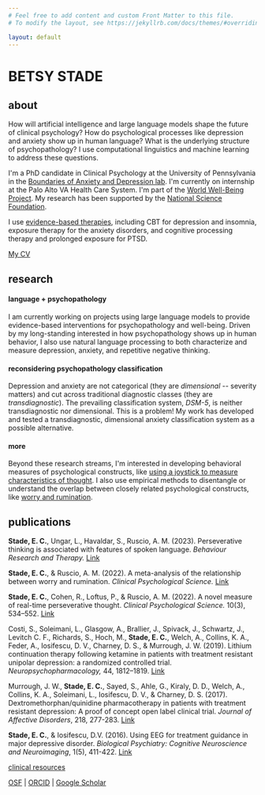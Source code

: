 ```yaml
---
# Feel free to add content and custom Front Matter to this file.
# To modify the layout, see https://jekyllrb.com/docs/themes/#overriding-theme-defaults

layout: default
---
```


# BETSY STADE

## about

How will artificial intelligence and large language models shape the future of clinical psychology? How do psychological processes like depression and anxiety show up in human language? What is the underlying structure of psychopathology? I use computational linguistics and machine learning to address these questions. 

I'm a PhD candidate in Clinical Psychology at the University of Pennsylvania in the [Boundaries of Anxiety and Depression lab](https://web.sas.upenn.edu/ruscio-lab/). I'm currently on internship at the Palo Alto VA Health Care System. I'm part of the [World Well-Being Project](https://wwbp.org/about.html). My research has been supported by the [National Science Foundation](https://www.nsfgrfp.org/).

I use [evidence-based therapies](https://div12.org/treatments/), including CBT for depression and insomnia, exposure therapy for the anxiety disorders, and cognitive processing therapy and prolonged exposure for PTSD. 

<a href="assets/EStade_CV.pdf" target="_blank">My CV</a>



## research

#### language + psychopathology
I am currently working on projects using large language models to provide evidence-based interventions for psychopathology and well-being. Driven by my long-standing interested in how psychopathology shows up in human behavior, I also use natural language processing to both characterize and measure depression, anxiety, and repetitive negative thinking. 

#### reconsidering psychopathology classification 
Depression and anxiety are not categorical (they are *dimensional* -- severity matters) and cut across traditional diagnostic classes (they are *transdiagnostic*). The prevailing classification system, *DSM-5*, is neither transdiagnostic nor dimensional. This is a problem! My work has developed and tested a transdiagnostic, dimensional anxiety classification system as a possible alternative. 

#### more
Beyond these research streams, I'm interested in developing behavioral measures of psychological constructs, like [using a joystick to measure characteristics of thought](https://doi.org/10.1177/21677026211038017). I also use empirical methods to disentangle or understand the overlap between closely related psychological constructs, like [worry and rumination](https://doi.org/10.1177/21677026221131309). 


## publications

**Stade, E. C.**, Ungar, L., Havaldar, S., Ruscio, A. M. (2023). Perseverative thinking is associated with
features of spoken language. *Behaviour Research and Therapy.* [Link](https://doi.org/10.1016/j.brat.2023.104307)

**Stade, E. C.**, & Ruscio, A. M. (2022). A meta-analysis of the relationship between worry and
rumination. *Clinical Psychological Science.* [Link](https://doi.org/10.1177/21677026221131309)

**Stade, E. C.**, Cohen, R., Loftus, P., & Ruscio, A. M. (2022). A novel measure of real-time
perseverative thought. *Clinical Psychological Science.* 10(3), 534–552. [Link](https://doi.org/10.1177/21677026211038017)

Costi, S., Soleimani, L., Glasgow, A., Brallier, J., Spivack, J., Schwartz, J., Levitch C. F., Richards, S., Hoch, M., **Stade, E. C.**, Welch, A., Collins, K. A., Feder, A., Iosifescu, D. V., Charney, D. S., & Murrough, J. W. (2019). Lithium continuation therapy following ketamine in patients
with treatment resistant unipolar depression: a randomized controlled trial.
*Neuropsychopharmacology,* 44, 1812–1819. [Link](https://doi.org/10.1038/s41386-019-0365-0)

Murrough, J. W., **Stade, E. C.**, Sayed, S., Ahle, G., Kiraly, D. D., Welch, A., Collins, K. A.,
Soleimani, L., Iosifescu, D. V., & Charney, D. S. (2017). Dextromethorphan/quinidine
pharmacotherapy in patients with treatment resistant depression: A proof of concept open
label clinical trial. *Journal of Affective Disorders*, 218, 277-283. [Link](
https://doi.org/10.1016/j.jad.2017.04.072)

**Stade, E. C.**, & Iosifescu, D.V. (2016). Using EEG for treatment guidance in major depressive
disorder. *Biological Psychiatry: Cognitive Neuroscience and Neuroimaging*, 1(5), 411-422. [Link](
https://doi.org/10.1016/j.bpsc.2016.06.002)


[clinical resources](resources)


[OSF](https://osf.io/h3d4g/) | 
[ORCID](https://orcid.org/0000-0001-6409-848X) |
[Google Scholar](https://scholar.google.com/citations?user=QOfZXaIAAAAJ&hl=en&authuser=2)


<!---
[here's a link to open a file](assets/biscuit.png)


I'll do postdoctoral fellowship at Stanford University jointly in the [Computational Psychology and Well-Being](https://cpwb.stanford.edu/) and [Fidelity, Adaptation, Sustainability, and Training](https://med.stanford.edu/fastlab.html) labs. 

-->



